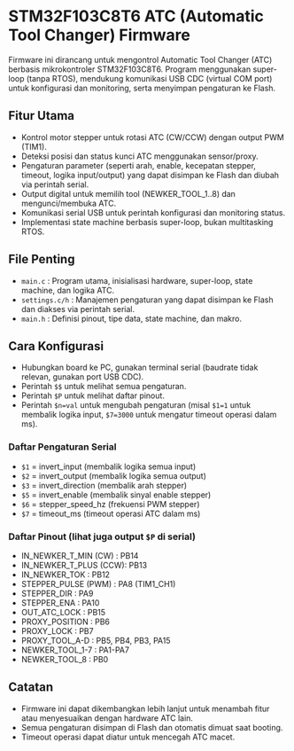 # STM32F103C8T6 ATC (Automatic Tool Changer) Firmware

Firmware ini dirancang untuk mengontrol Automatic Tool Changer (ATC) berbasis mikrokontroler STM32F103C8T6. Program menggunakan super-loop (tanpa RTOS), mendukung komunikasi USB CDC (virtual COM port) untuk konfigurasi dan monitoring, serta menyimpan pengaturan ke Flash.

## Fitur Utama
- Kontrol motor stepper untuk rotasi ATC (CW/CCW) dengan output PWM (TIM1).
- Deteksi posisi dan status kunci ATC menggunakan sensor/proxy.
- Pengaturan parameter (seperti arah, enable, kecepatan stepper, timeout, logika input/output) yang dapat disimpan ke Flash dan diubah via perintah serial.
- Output digital untuk memilih tool (NEWKER_TOOL_1..8) dan mengunci/membuka ATC.
- Komunikasi serial USB untuk perintah konfigurasi dan monitoring status.
- Implementasi state machine berbasis super-loop, bukan multitasking RTOS.

## File Penting
- `main.c` : Program utama, inisialisasi hardware, super-loop, state machine, dan logika ATC.
- `settings.c/h` : Manajemen pengaturan yang dapat disimpan ke Flash dan diakses via perintah serial.
- `main.h` : Definisi pinout, tipe data, state machine, dan makro.

## Cara Konfigurasi
- Hubungkan board ke PC, gunakan terminal serial (baudrate tidak relevan, gunakan port USB CDC).
- Perintah `$$` untuk melihat semua pengaturan.
- Perintah `$P` untuk melihat daftar pinout.
- Perintah `$n=val` untuk mengubah pengaturan (misal `$1=1` untuk membalik logika input, `$7=3000` untuk mengatur timeout operasi dalam ms).

### Daftar Pengaturan Serial
- `$1` = invert_input (membalik logika semua input)
- `$2` = invert_output (membalik logika semua output)
- `$3` = invert_direction (membalik arah stepper)
- `$5` = invert_enable (membalik sinyal enable stepper)
- `$6` = stepper_speed_hz (frekuensi PWM stepper)
- `$7` = timeout_ms (timeout operasi ATC dalam ms)

### Daftar Pinout (lihat juga output `$P` di serial)
- IN_NEWKER_T_MIN (CW)  : PB14
- IN_NEWKER_T_PLUS (CCW): PB13
- IN_NEWKER_TOK         : PB12
- STEPPER_PULSE (PWM)   : PA8 (TIM1_CH1)
- STEPPER_DIR           : PA9
- STEPPER_ENA           : PA10
- OUT_ATC_LOCK          : PB15
- PROXY_POSITION        : PB6
- PROXY_LOCK            : PB7
- PROXY_TOOL_A-D        : PB5, PB4, PB3, PA15
- NEWKER_TOOL_1-7       : PA1-PA7
- NEWKER_TOOL_8         : PB0

## Catatan
- Firmware ini dapat dikembangkan lebih lanjut untuk menambah fitur atau menyesuaikan dengan hardware ATC lain.
- Semua pengaturan disimpan di Flash dan otomatis dimuat saat booting.
- Timeout operasi dapat diatur untuk mencegah ATC macet.

